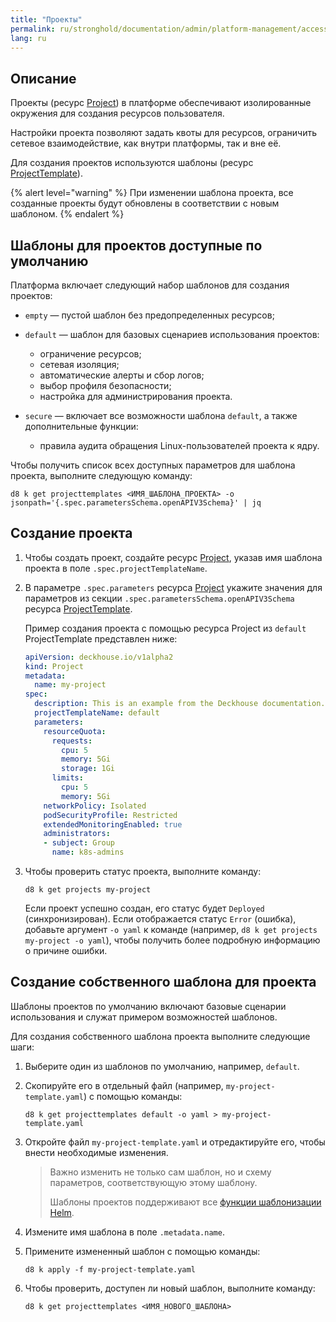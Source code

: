 ```yaml
---
title: "Проекты"
permalink: ru/stronghold/documentation/admin/platform-management/access-control/projects.html
lang: ru
---
```


## Описание

Проекты (ресурс [Project](../../../../reference/cr/project.html)) в платформе обеспечивают изолированные окружения для создания ресурсов пользователя.

Настройки проекта позволяют задать квоты для ресурсов, ограничить сетевое взаимодействие, как внутри платформы, так и вне её.

Для создания проектов используются шаблоны (ресурс [ProjectTemplate](../../../../reference/cr/projecttemplate.html)).

{% alert level="warning" %}
При изменении шаблона проекта, все созданные проекты будут обновлены в соответствии с новым шаблоном.
{% endalert %}

## Шаблоны для проектов доступные по умолчанию

Платформа включает следующий набор шаблонов для создания проектов:

- `empty` — пустой шаблон без предопределенных ресурсов;

- `default` — шаблон для базовых сценариев использования проектов:
  - ограничение ресурсов;
  - сетевая изоляция;
  - автоматические алерты и сбор логов;
  - выбор профиля безопасности;
  - настройка для администрирования проекта.

- `secure` — включает все возможности шаблона `default`, а также дополнительные функции:
  - правила аудита обращения Linux-пользователей проекта к ядру.

Чтобы получить список всех доступных параметров для шаблона проекта, выполните следующую команду:

```shell
d8 k get projecttemplates <ИМЯ_ШАБЛОНА_ПРОЕКТА> -o jsonpath='{.spec.parametersSchema.openAPIV3Schema}' | jq
```

## Создание проекта

1. Чтобы создать проект, создайте ресурс [Project](../../../../reference/cr/project.html), указав имя шаблона проекта в поле `.spec.projectTemplateName`.
1. В параметре `.spec.parameters` ресурса [Project](../../../../reference/cr/project.html) укажите значения для параметров из секции `.spec.parametersSchema.openAPIV3Schema` ресурса [ProjectTemplate](../../../../reference/cr/projecttemplate.html).

   Пример создания проекта с помощью ресурса Project из `default` ProjectTemplate представлен ниже:

   ```yaml
   apiVersion: deckhouse.io/v1alpha2
   kind: Project
   metadata:
     name: my-project
   spec:
     description: This is an example from the Deckhouse documentation.
     projectTemplateName: default
     parameters:
       resourceQuota:
         requests:
           cpu: 5
           memory: 5Gi
           storage: 1Gi
         limits:
           cpu: 5
           memory: 5Gi
       networkPolicy: Isolated
       podSecurityProfile: Restricted
       extendedMonitoringEnabled: true
       administrators:
       - subject: Group
         name: k8s-admins
   ```

1. Чтобы проверить статус проекта, выполните команду:

   ```shell
   d8 k get projects my-project
   ```

   Если проект успешно создан, его статус будет `Deployed` (синхронизирован). Если отображается статус `Error` (ошибка), добавьте аргумент `-o yaml` к команде (например, `d8 k get projects my-project -o yaml`), чтобы получить более подробную информацию о причине ошибки.

## Создание собственного шаблона для проекта

Шаблоны проектов по умолчанию включают базовые сценарии использования и служат примером возможностей шаблонов.

Для создания собственного шаблона проекта выполните следующие шаги:

1. Выберите один из шаблонов по умолчанию, например, `default`.

1. Скопируйте его в отдельный файл (например, `my-project-template.yaml`) с помощью команды:

   ```shell
   d8 k get projecttemplates default -o yaml > my-project-template.yaml
   ```

1. Откройте файл `my-project-template.yaml` и отредактируйте его, чтобы внести необходимые изменения.

   > Важно изменить не только сам шаблон, но и схему параметров, соответствующую этому шаблону.
   >
   > Шаблоны проектов поддерживают все [функции шаблонизации Helm](https://helm.sh/docs/chart_template_guide/function_list/).

1. Измените имя шаблона в поле `.metadata.name`.

1. Примените измененный шаблон с помощью команды:

   ```shell
   d8 k apply -f my-project-template.yaml
   ```

1. Чтобы проверить, доступен ли новый шаблон, выполните команду:

   ```shell
   d8 k get projecttemplates <ИМЯ_НОВОГО_ШАБЛОНА>
   ```
